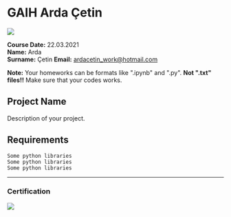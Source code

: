 # GAIH Arda Çetin
![](img/newlogo.png)

**Course Date:** 22.03.2021  
**Name:** Arda  
**Surname:** Çetin
**Email:** ardacetin_work@hotmail.com

**Note:** Your homeworks can be formats like ".ipynb" and ".py". **Not ".txt" files!!** Make sure that your codes works.  

## Project Name
Description of your project.

## Requirements
```
Some python libraries
Some python libraries
Some python libraries
```
---

### Certification
![](img/TopLearnerCertificate.png)

